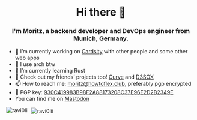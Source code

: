 <h1 align="center">Hi there 👋</h1>
<h3 align="center">I'm Moritz, a backend developer and DevOps engineer from Munich, Germany.</h3>

- 🔭 I’m currently working on [Cardsity](https://github.com/Cardsity) with other people and some other web apps
- :penguin: I use arch btw
- 🌱 I’m currently learning Rust
- 💬 Check out my friends’ projects too! [Curve](https://github.com/Curve) and [D3SOX](https://github.com/D3SOX)
- 📫 How to reach me: [moritz@howtoflex.club](mailto:moritz@howtoflex.club), preferably pgp encrypted
- :key: PGP key: [930C419983B98F2A88173208C37E96E2D2B2349E](https://raw.githubusercontent.com/ravi0lii/ravi0lii/master/pgp.key)
- You can find me on <a rel="me" href="https://chaos.social/@ravi0li">Mastodon</a>

<p><img align="left" src="https://github-readme-stats.vercel.app/api/top-langs/?username=ravi0lii&layout=compact&hide_border=true&theme=dark" alt="ravi0lii" /></p>
<p>&nbsp;<img align="center" src="https://github-readme-stats.vercel.app/api?username=ravi0lii&show_icons=true&hide_border=true&theme=dark" alt="ravi0lii" /></p>

<!--
**ravi0lii/ravi0lii** is a ✨ _special_ ✨ repository because its `README.md` (this file) appears on your GitHub profile.

Here are some ideas to get you started:

- 👯 I’m looking to collaborate on ...
- 🤔 I’m looking for help with ...
- 💬 Ask me about ...
- 😄 Pronouns: ...
- ⚡ Fun fact: ...
-->
